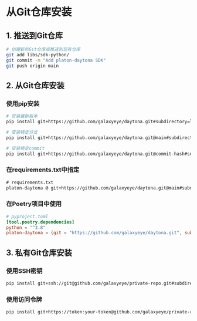 # 从Git仓库安装

## 1. 推送到Git仓库

```bash
# 创建新的Git仓库或推送到现有仓库
git add libs/sdk-python/
git commit -m "Add platon-daytona SDK"
git push origin main
```

## 2. 从Git仓库安装

### 使用pip安装

```bash
# 安装最新版本
pip install git+https://github.com/galaxyeye/daytona.git#subdirectory=libs/sdk-python

# 安装特定分支
pip install git+https://github.com/galaxyeye/daytona.git@main#subdirectory=libs/sdk-python

# 安装特定commit
pip install git+https://github.com/galaxyeye/daytona.git@commit-hash#subdirectory=libs/sdk-python
```

### 在requirements.txt中指定

```txt
# requirements.txt
platon-daytona @ git+https://github.com/galaxyeye/daytona.git@main#subdirectory=libs/sdk-python
```

### 在Poetry项目中使用

```toml
# pyproject.toml
[tool.poetry.dependencies]
python = "^3.8"
platon-daytona = {git = "https://github.com/galaxyeye/daytona.git", subdirectory = "libs/sdk-python"}
```

## 3. 私有Git仓库安装

### 使用SSH密钥

```bash
pip install git+ssh://git@github.com/galaxyeye/private-repo.git#subdirectory=libs/sdk-python
```

### 使用访问令牌

```bash
pip install git+https://token:your-token@github.com/galaxyeye/private-repo.git#subdirectory=libs/sdk-python
```

